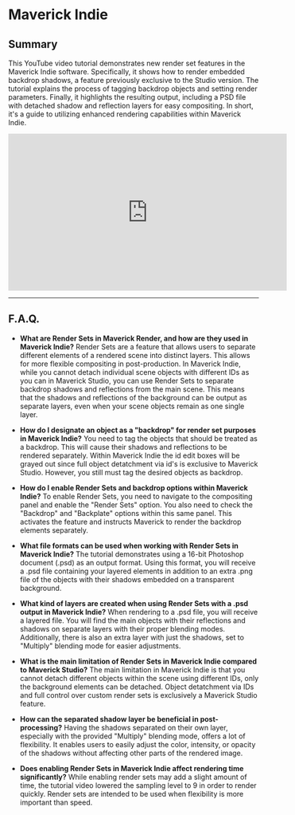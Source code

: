 # Maverick Indie

## Summary

This YouTube video tutorial demonstrates new render set features in the Maverick Indie software. Specifically, it shows how to render embedded backdrop shadows, a feature previously exclusive to the Studio version. The tutorial explains the process of tagging backdrop objects and setting render parameters. Finally, it highlights the resulting output, including a PSD file with detached shadow and reflection layers for easy compositing. In short, it's a guide to utilizing enhanced rendering capabilities within Maverick Indie.

<iframe width="560" height="315" src="https://www.youtube.com/embed/I7z1jVcOQYE?si=rHeEDGOnoWxAgOCp" title="YouTube video player" frameborder="0" allow="accelerometer; autoplay; clipboard-write; encrypted-media; gyroscope; picture-in-picture; web-share" referrerpolicy="strict-origin-when-cross-origin" allowfullscreen></iframe>

---

## F.A.Q.

- **What are Render Sets in Maverick Render, and how are they used in Maverick Indie?**
Render Sets are a feature that allows users to separate different elements of a rendered scene into distinct layers. This allows for more flexible compositing in post-production. In Maverick Indie, while you cannot detach individual scene objects with different IDs as you can in Maverick Studio, you can use Render Sets to separate backdrop shadows and reflections from the main scene. This means that the shadows and reflections of the background can be output as separate layers, even when your scene objects remain as one single layer.

- **How do I designate an object as a "backdrop" for render set purposes in Maverick Indie?**
You need to tag the objects that should be treated as a backdrop. This will cause their shadows and reflections to be rendered separately. Within Maverick Indie the id edit boxes will be grayed out since full object detatchment via id's is exclusive to Maverick Studio. However, you still must tag the desired objects as backdrop.

- **How do I enable Render Sets and backdrop options within Maverick Indie?**
To enable Render Sets, you need to navigate to the compositing panel and enable the "Render Sets" option. You also need to check the "Backdrop" and "Backplate" options within this same panel. This activates the feature and instructs Maverick to render the backdrop elements separately.

- **What file formats can be used when working with Render Sets in Maverick Indie?**
The tutorial demonstrates using a 16-bit Photoshop document (.psd) as an output format. Using this format, you will receive a .psd file containing your layered elements in addition to an extra .png file of the objects with their shadows embedded on a transparent background.

- **What kind of layers are created when using Render Sets with a .psd output in Maverick Indie?**
When rendering to a .psd file, you will receive a layered file. You will find the main objects with their reflections and shadows on separate layers with their proper blending modes. Additionally, there is also an extra layer with just the shadows, set to "Multiply" blending mode for easier adjustments.

- **What is the main limitation of Render Sets in Maverick Indie compared to Maverick Studio?**
The main limitation in Maverick Indie is that you cannot detach different objects within the scene using different IDs, only the background elements can be detached. Object detatchment via IDs and full control over custom render sets is exclusively a Maverick Studio feature.

- **How can the separated shadow layer be beneficial in post-processing?**
Having the shadows separated on their own layer, especially with the provided "Multiply" blending mode, offers a lot of flexibility. It enables users to easily adjust the color, intensity, or opacity of the shadows without affecting other parts of the rendered image.

- **Does enabling Render Sets in Maverick Indie affect rendering time significantly?**
While enabling render sets may add a slight amount of time, the tutorial video lowered the sampling level to 9 in order to render quickly. Render sets are intended to be used when flexibility is more important than speed.